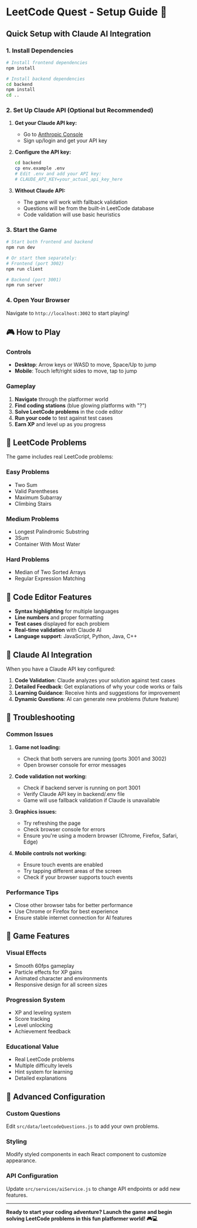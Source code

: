 # LeetCode Quest - Setup Guide 🚀

## Quick Setup with Claude AI Integration

### 1. Install Dependencies
```bash
# Install frontend dependencies
npm install

# Install backend dependencies
cd backend
npm install
cd ..
```

### 2. Set Up Claude API (Optional but Recommended)

1. **Get your Claude API key:**
   - Go to [Anthropic Console](https://console.anthropic.com/)
   - Sign up/login and get your API key

2. **Configure the API key:**
   ```bash
   cd backend
   cp env.example .env
   # Edit .env and add your API key:
   # CLAUDE_API_KEY=your_actual_api_key_here
   ```

3. **Without Claude API:**
   - The game will work with fallback validation
   - Questions will be from the built-in LeetCode database
   - Code validation will use basic heuristics

### 3. Start the Game
```bash
# Start both frontend and backend
npm run dev

# Or start them separately:
# Frontend (port 3002)
npm run client

# Backend (port 3001)
npm run server
```

### 4. Open Your Browser
Navigate to `http://localhost:3002` to start playing!

## 🎮 How to Play

### Controls
- **Desktop**: Arrow keys or WASD to move, Space/Up to jump
- **Mobile**: Touch left/right sides to move, tap to jump

### Gameplay
1. **Navigate** through the platformer world
2. **Find coding stations** (blue glowing platforms with "?")
3. **Solve LeetCode problems** in the code editor
4. **Run your code** to test against test cases
5. **Earn XP** and level up as you progress

## 🧠 LeetCode Problems

The game includes real LeetCode problems:

### Easy Problems
- Two Sum
- Valid Parentheses  
- Maximum Subarray
- Climbing Stairs

### Medium Problems
- Longest Palindromic Substring
- 3Sum
- Container With Most Water

### Hard Problems
- Median of Two Sorted Arrays
- Regular Expression Matching

## 🔧 Code Editor Features

- **Syntax highlighting** for multiple languages
- **Line numbers** and proper formatting
- **Test cases** displayed for each problem
- **Real-time validation** with Claude AI
- **Language support**: JavaScript, Python, Java, C++

## 🤖 Claude AI Integration

When you have a Claude API key configured:

1. **Code Validation**: Claude analyzes your solution against test cases
2. **Detailed Feedback**: Get explanations of why your code works or fails
3. **Learning Guidance**: Receive hints and suggestions for improvement
4. **Dynamic Questions**: AI can generate new problems (future feature)

## 🐛 Troubleshooting

### Common Issues

1. **Game not loading:**
   - Check that both servers are running (ports 3001 and 3002)
   - Open browser console for error messages

2. **Code validation not working:**
   - Check if backend server is running on port 3001
   - Verify Claude API key in backend/.env file
   - Game will use fallback validation if Claude is unavailable

3. **Graphics issues:**
   - Try refreshing the page
   - Check browser console for errors
   - Ensure you're using a modern browser (Chrome, Firefox, Safari, Edge)

4. **Mobile controls not working:**
   - Ensure touch events are enabled
   - Try tapping different areas of the screen
   - Check if your browser supports touch events

### Performance Tips

- Close other browser tabs for better performance
- Use Chrome or Firefox for best experience
- Ensure stable internet connection for AI features

## 🎯 Game Features

### Visual Effects
- Smooth 60fps gameplay
- Particle effects for XP gains
- Animated character and environments
- Responsive design for all screen sizes

### Progression System
- XP and leveling system
- Score tracking
- Level unlocking
- Achievement feedback

### Educational Value
- Real LeetCode problems
- Multiple difficulty levels
- Hint system for learning
- Detailed explanations

## 🚀 Advanced Configuration

### Custom Questions
Edit `src/data/leetcodeQuestions.js` to add your own problems.

### Styling
Modify styled components in each React component to customize appearance.

### API Configuration
Update `src/services/aiService.js` to change API endpoints or add new features.

---

**Ready to start your coding adventure? Launch the game and begin solving LeetCode problems in this fun platformer world! 🎮💻**

